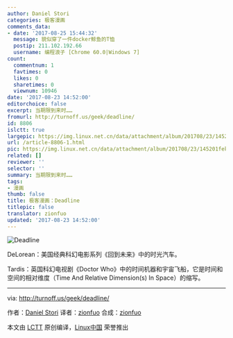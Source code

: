 ```yaml
---
author: Daniel Stori
categories: 极客漫画
comments_data:
- date: '2017-08-25 15:44:32'
  message: 貌似穿了一件docker鲸鱼的T恤
  postip: 211.102.192.66
  username: 编程浪子 [Chrome 60.0|Windows 7]
count:
  commentnum: 1
  favtimes: 0
  likes: 0
  sharetimes: 0
  viewnum: 10946
date: '2017-08-23 14:52:00'
editorchoice: false
excerpt: 当期限到来时……
fromurl: http://turnoff.us/geek/deadline/
id: 8806
islctt: true
largepic: https://img.linux.net.cn/data/attachment/album/201708/23/145201fekjepxkvv2ufxju.png.large.jpg
url: /article-8806-1.html
pic: https://img.linux.net.cn/data/attachment/album/201708/23/145201fekjepxkvv2ufxju.png.thumb.jpg
related: []
reviewer: ''
selector: ''
summary: 当期限到来时……
tags:
- 漫画
thumb: false
title: 极客漫画：Deadline
titlepic: false
translator: zionfuo
updated: '2017-08-23 14:52:00'
---
```


![Deadline](/data/attachment/album/201708/23/145201fekjepxkvv2ufxju.png)


DeLorean：美国经典科幻电影系列《回到未来》中的时光汽车。


Tardis：英国科幻电视剧《Doctor Who》中的时间机器和宇宙飞船，它是时间和空间的相对维度（Time And Relative Dimension(s) In Space）的缩写。




---


via: <http://turnoff.us/geek/deadline/>


作者：[Daniel Stori](http://turnoff.us/about/) 译者：[zionfuo](https://github.com/zionfuo) 合成：[zionfuo](https://github.com/zionfuo)


本文由 [LCTT](https://github.com/LCTT/TranslateProject) 原创编译，[Linux中国](https://linux.cn/) 荣誉推出
